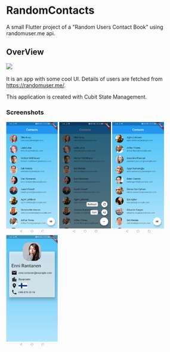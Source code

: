 # RandomContacts
A small Flutter project of a "Random Users Contact Book" using randomuser.me api.

## OverView

<img src="/screenshots/preview.gif">

It is an app with some cool UI. Details of users are fetched from https://randomuser.me/.

This application is created with Cubit State Management.
### Screenshots

<img src="/screenshots/Overview.png" height="300em" /> <img src="/screenshots/Options.png" height="300em" /> <img src="/screenshots/SortedOverview.png" height="300em" /> <img src="/screenshots/Detail.png" height="300em" /><br>